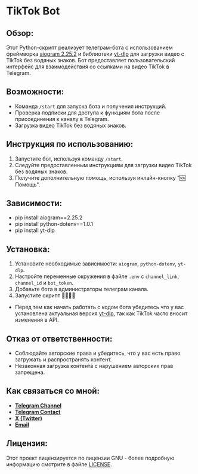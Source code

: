 # TikTok Bot

## Обзор:
Этот Python-скрипт реализует телеграм-бота с использованием фреймворка [aiogram 2.25.2](https://github.com/aiogram/aiogram) и библиотеки [yt-dlp](https://github.com/yt-dlp/yt-dlp) для загрузки видео с TikTok без водяных знаков. Бот предоставляет пользовательский интерфейс для взаимодействия со ссылками на видео TikTok в Telegram.

## Возможности:
- Команда `/start` для запуска бота и получения инструкций.
- Проверка подписки для доступа к функциям бота после присоединения к каналу в Telegram.
- Загрузка видео TikTok без водяных знаков.

## Инструкция по использованию:
1. Запустите бот, используя команду `/start`.
2. Следуйте предоставленным инструкциям для загрузки видео TikTok без водяных знаков.
3. Получите дополнительную помощь, используя инлайн-кнопку "🆘 Помощь".

## Зависимости:
- pip install aiogram==2.25.2
- pip install python-dotenv==1.0.1
- pip install yt-dlp

## Установка:
1. Установите необходимые зависимости: `aiogram`, `python-dotenv`, `yt-dlp`.
2. Настройте переменные окружения в файле `.env` с `channel_link`, `channel_id` и `bot_token`.
3. Добавьте бота в администраторы телеграм канала.
4. Запустите скрипт 🤗🤗🤗🤗

- Перед тем как начать работать с кодом бота убедитесь что у вас установлена актуальная версия [yt-dlp](https://github.com/yt-dlp/yt-dlp), так как TikTok часто вносит изменения в API.

## Отказ от ответственности:
- Соблюдайте авторские права и убедитесь, что у вас есть право загружать и распространять контент.
- Незаконная загрузка контента с нарушением авторских прав запрещена.

## Как связаться со мной:
- [**Telegram Channel**](https://t.me/OFFpoliceChannel)
- [**Telegram Contact**](https://t.me/OFFpolice)
- [**X (Twitter)**](https://twitter.com/OFFpolice2077)
- [**Email**](offpolicedev@gmail.com)

## Лицензия:
Этот проект лицензируется по лицензии GNU - более подробную информацию смотрите в файле [LICENSE](LICENSE).
